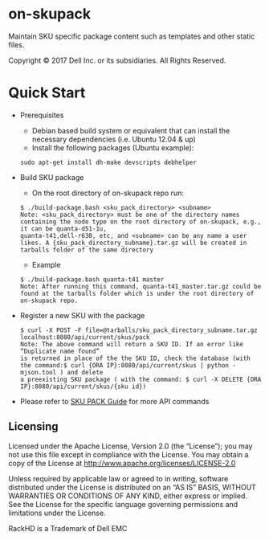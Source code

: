 # on-skupack
Maintain SKU specific package content such as templates and other static files.

Copyright © 2017 Dell Inc. or its subsidiaries.  All Rights Reserved. 

# Quick Start
* Prerequisites

  * Debian based build system or equivalent that can install the necessary dependencies (i.e. Ubuntu 12.04 & up)
  * Install the following packages (Ubuntu example):
  
   ```
   sudo apt-get install dh-make devscripts debhelper
   ```

* Build SKU package

  * On the root directory of on-skupack repo run:

  ```
  $ ./build-package.bash <sku_pack_directory> <subname>
  Note: <sku_pack_directory> must be one of the directory names containing the node type on the root directory of on-skupack, e.g., it can be quanta-d51-1u,
  quanta-t41,dell-r630, etc, and <subname> can be any name a user likes. A {sku_pack_directory_subname}.tar.gz will be created in tarballs folder of the same directory
  ```
  
  * Example
  
  ```
  $ ./build-package.bash quanta-t41 master
  Note: After running this command, quanta-t41_master.tar.gz could be found at the tarballs folder which is under the root directory of on-skupack repo.
  ```
  
* Register a new SKU with the package

  ```
  $ curl -X POST -F file=@tarballs/sku_pack_directory_subname.tar.gz localhost:8080/api/current/skus/pack
  Note: The above command will return a SKU ID. If an error like “Duplicate name found”
  is returned in place of the the SKU ID, check the database (with the command:$ curl {ORA IP}:8080/api/current/skus | python -mjson.tool ) and delete
  a preexisting SKU package ( with the command: $ curl -X DELETE {ORA IP}:8080/api/current/skus/{sku id})
  ```

* Please refer to [SKU PACK Guide](http://rackhd.readthedocs.org/en/latest/rackhd/index.html#workflow-sku-support) for more API commands


## Licensing

Licensed under the Apache License, Version 2.0 (the “License”); you may not use this file except in compliance with the License. You may obtain a copy of the License at http://www.apache.org/licenses/LICENSE-2.0

Unless required by applicable law or agreed to in writing, software distributed under the License is distributed on an “AS IS” BASIS, WITHOUT WARRANTIES OR CONDITIONS OF ANY KIND, either express or implied. See the License for the specific language governing permissions and limitations under the License.

RackHD is a Trademark of Dell EMC
